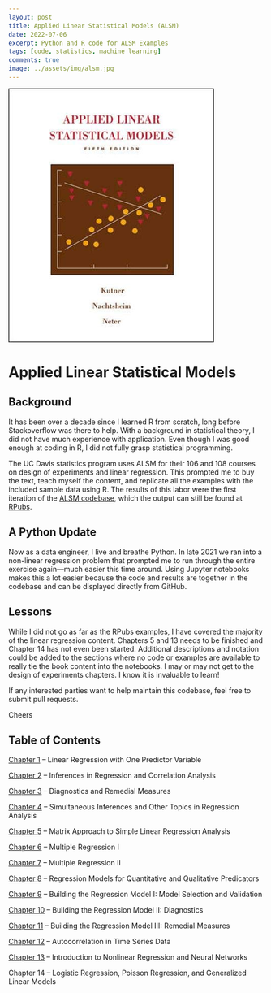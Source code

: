 ```yaml
---
layout: post
title: Applied Linear Statistical Models (ALSM)
date: 2022-07-06
excerpt: Python and R code for ALSM Examples
tags: [code, statistics, machine learning]
comments: true
image: ../assets/img/alsm.jpg
---
```


![Book logo](../assets/img/alsm.jpg "Applied Linear Statistical Models (5th edition)")

# Applied Linear Statistical Models

## Background
It has been over a decade since I learned R from scratch, long before Stackoverflow was there to help. With a background in statistical theory, I did not have much experience with application. Even though I was good enough at coding in R, I did not fully grasp statistical programming. 

The UC Davis statistics program uses ALSM for their 106 and 108 courses on design of experiments and linear regression. This prompted me to buy the text, teach myself the content, and replicate all the examples with the included sample data using R. The results of this labor were the first iteration of the [ALSM codebase](https://github.com/bryangoodrich/ALSM), which the output can still be found at [RPubs](https://rpubs.com/bryangoodrich).

## A Python Update
Now as a data engineer, I live and breathe Python. In late 2021 we ran into a non-linear regression problem that prompted me to run through the entire exercise again&mdash;much easier this time around. Using Jupyter notebooks makes this a lot easier because the code and results are together in the codebase and can be displayed directly from GitHub. 

## Lessons
While I did not go as far as the RPubs examples, I have covered the majority of the linear regression content. Chapters 5 and 13 needs to be finished and Chapter 14 has not even been started. Additional descriptions and notation could be added to the sections where no code or examples are available to really tie the book content into the notebooks. I may or may not get to the design of experiments chapters. I know it is invaluable to learn!

If any interested parties want to help maintain this codebase, feel free to submit pull requests.

Cheers

## Table of Contents

[Chapter 1](https://github.com/bryangoodrich/ALSM/blob/main/notebooks/chapter01.ipynb) &ndash; Linear Regression with One Predictor Variable

[Chapter 2](https://github.com/bryangoodrich/ALSM/blob/main/notebooks/chapter02.ipynb) &ndash; Inferences in Regression and Correlation Analysis

[Chapter 3](https://github.com/bryangoodrich/ALSM/blob/main/notebooks/chapter03.ipynb) &ndash; Diagnostics and Remedial Measures

[Chapter 4](https://github.com/bryangoodrich/ALSM/blob/main/notebooks/chapter04.ipynb) &ndash; Simultaneous Inferences and Other Topics in Regression Analysis

[Chapter 5](https://github.com/bryangoodrich/ALSM/blob/main/notebooks/chapter05.ipynb) &ndash; Matrix Approach to Simple Linear Regression Analysis

[Chapter 6](https://github.com/bryangoodrich/ALSM/blob/main/notebooks/chapter06.ipynb) &ndash; Multiple Regression I

[Chapter 7](https://github.com/bryangoodrich/ALSM/blob/main/notebooks/chapter07.ipynb) &ndash; Multiple Regression II

[Chapter 8](https://github.com/bryangoodrich/ALSM/blob/main/notebooks/chapter08.ipynb) &ndash; Regression Models for Quantitative and Qualitative Predicators

[Chapter 9](https://github.com/bryangoodrich/ALSM/blob/main/notebooks/chapter09.ipynb) &ndash; Building the Regression Model I: Model Selection and Validation

[Chapter 10](https://github.com/bryangoodrich/ALSM/blob/main/notebooks/chapter10.ipynb) &ndash; Building the Regression Model II: Diagnostics

[Chapter 11](https://github.com/bryangoodrich/ALSM/blob/main/notebooks/chapter11.ipynb) &ndash; Building the Regression Model III: Remedial Measures

[Chapter 12](https://github.com/bryangoodrich/ALSM/blob/main/notebooks/chapter12.ipynb) &ndash; Autocorrelation in Time Series Data

[Chapter 13](https://github.com/bryangoodrich/ALSM/blob/main/notebooks/chapter13.ipynb) &ndash; Introduction to Nonlinear Regression and Neural Networks

Chapter 14 &ndash; Logistic Regression, Poisson Regression, and Generalized Linear Models

